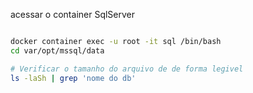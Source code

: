 acessar o container SqlServer

```bash

docker container exec -u root -it sql /bin/bash
cd var/opt/mssql/data

# Verificar o tamanho do arquivo de de forma legivel
ls -laSh | grep 'nome do db'



```
